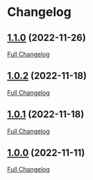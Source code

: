 # Changelog

## [1.1.0](https://github.com/mahsumurebe/nestjs-bitcoin-rpc-client/tree/1.1.0) (2022-11-26)

[Full Changelog](https://github.com/mahsumurebe/nestjs-bitcoin-rpc-client/compare/1.0.2...1.1.0)

## [1.0.2](https://github.com/mahsumurebe/nestjs-bitcoin-rpc-client/tree/1.0.2) (2022-11-18)

[Full Changelog](https://github.com/mahsumurebe/nestjs-bitcoin-rpc-client/compare/1.0.1...1.0.2)

## [1.0.1](https://github.com/mahsumurebe/nestjs-bitcoin-rpc-client/tree/1.0.1) (2022-11-18)

[Full Changelog](https://github.com/mahsumurebe/nestjs-bitcoin-rpc-client/compare/1.0.0...1.0.1)

## [1.0.0](https://github.com/mahsumurebe/nestjs-bitcoin-rpc-client/tree/1.0.0) (2022-11-11)

[Full Changelog](https://github.com/mahsumurebe/nestjs-bitcoin-rpc-client/compare/20da50ec6e33240a2fec3c11f9dc4189cd4453b8...1.0.0)
